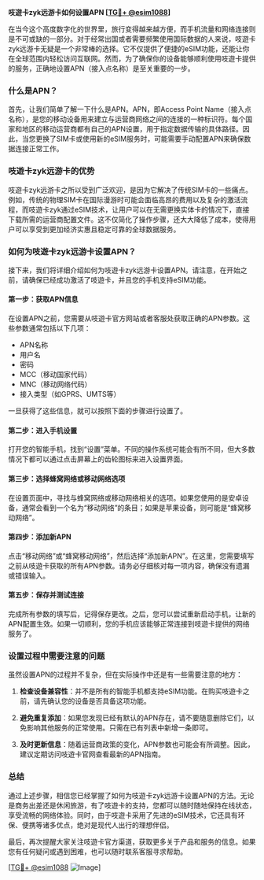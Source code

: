 **吱遊卡zyk远游卡如何设置APN [[TG💪+ @esim1088](https://t.me/s/esim1088)]**

在当今这个高度数字化的世界里，旅行变得越来越方便，而手机流量和网络连接则是不可或缺的一部分。对于经常出国或者需要频繁使用国际数据的人来说，吱遊卡zyk远游卡无疑是一个非常棒的选择。它不仅提供了便捷的eSIM功能，还能让你在全球范围内轻松访问互联网。然而，为了确保你的设备能够顺利使用吱遊卡提供的服务，正确地设置APN（接入点名称）是至关重要的一步。

### 什么是APN？

首先，让我们简单了解一下什么是APN。APN，即Access Point Name（接入点名称），是您的移动设备用来建立与运营商网络之间的连接的一种标识符。每个国家和地区的移动运营商都有自己的APN设置，用于指定数据传输的具体路径。因此，当您更换了SIM卡或使用新的eSIM服务时，可能需要手动配置APN来确保数据连接正常工作。

### 吱遊卡zyk远游卡的优势

吱遊卡zyk远游卡之所以受到广泛欢迎，是因为它解决了传统SIM卡的一些痛点。例如，传统的物理SIM卡在国际漫游时可能会面临高昂的费用以及复杂的激活流程，而吱遊卡zyk通过eSIM技术，让用户可以在无需更换实体卡的情况下，直接下载所需的运营商配置文件。这不仅简化了操作步骤，还大大降低了成本，使得用户可以享受到更加经济实惠且稳定可靠的全球数据服务。

### 如何为吱遊卡zyk远游卡设置APN？

接下来，我们将详细介绍如何为吱遊卡zyk远游卡设置APN。请注意，在开始之前，请确保已经成功激活了吱遊卡，并且您的手机支持eSIM功能。

#### 第一步：获取APN信息
在设置APN之前，您需要从吱遊卡官方网站或者客服处获取正确的APN参数。这些参数通常包括以下几项：
- APN名称
- 用户名
- 密码
- MCC（移动国家代码）
- MNC（移动网络代码）
- 接入类型（如GPRS、UMTS等）

一旦获得了这些信息，就可以按照下面的步骤进行设置了。

#### 第二步：进入手机设置
打开您的智能手机，找到“设置”菜单。不同的操作系统可能会有所不同，但大多数情况下都可以通过点击屏幕上的齿轮图标来进入设置界面。

#### 第三步：选择蜂窝网络或移动网络选项
在设置页面中，寻找与蜂窝网络或移动网络相关的选项。如果您使用的是安卓设备，通常会看到一个名为“移动网络”的条目；如果是苹果设备，则可能是“蜂窝移动网络”。

#### 第四步：添加新APN
点击“移动网络”或“蜂窝移动网络”，然后选择“添加新APN”。在这里，您需要填写之前从吱遊卡获取的所有APN参数。请务必仔细核对每一项内容，确保没有遗漏或错误输入。

#### 第五步：保存并测试连接
完成所有参数的填写后，记得保存更改。之后，您可以尝试重新启动手机，让新的APN配置生效。如果一切顺利，您的手机应该能够正常连接到吱遊卡提供的网络服务了。

### 设置过程中需要注意的问题

虽然设置APN的过程并不复杂，但在实际操作中还是有一些需要注意的地方：

1. **检查设备兼容性**：并不是所有的智能手机都支持eSIM功能。在购买吱遊卡之前，请先确认您的设备是否具备这项功能。
   
2. **避免重复添加**：如果您发现已经有默认的APN存在，请不要随意删除它们，以免影响其他服务的正常使用。只需在已有列表中新增一条即可。

3. **及时更新信息**：随着运营商政策的变化，APN参数也可能会有所调整。因此，建议定期访问吱遊卡官网查看最新的APN指南。

### 总结

通过上述步骤，相信您已经掌握了如何为吱遊卡zyk远游卡设置APN的方法。无论是商务出差还是休闲旅游，有了吱遊卡的支持，您都可以随时随地保持在线状态，享受流畅的网络体验。同时，由于吱遊卡采用了先进的eSIM技术，它还具有环保、便携等诸多优点，绝对是现代人出行的理想伴侣。

最后，再次提醒大家关注吱遊卡官方渠道，获取更多关于产品和服务的信息。如果您有任何疑问或遇到困难，也可以随时联系客服寻求帮助。

[[TG💪+ @esim1088](https://t.me/s/esim1088) ![Image](https://i.postimg.cc/4NQfJmqS/Snipaste-2025-05-13-00-14-12.png)]